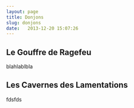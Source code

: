 ```yaml
---
layout: page
title: Donjons
slug: donjons
date:   2013-12-20 15:07:26
---
```


<h2 id="ragefeu">Le Gouffre de Ragefeu</h2>

blahlablbla

<h2 id="lams">Les Cavernes des Lamentations</h2>

fdsfds
